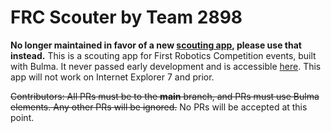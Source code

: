 # FRC Scouter by Team 2898
**No longer maintained in favor of a new [scouting app](https://github.com/Ant-Throw-Pology/2898-scouter), please use that instead.**
This is a scouting app for First Robotics Competition events, built with Bulma. It never passed early development and is accessible [here](https://droid-kk11.github.io/frc-scouter). This app will not work on Internet Explorer 7 and prior.

<s>Contributors: All PRs must be to the **main** branch, and PRs must use Bulma elements. Any other PRs will be ignored.</s> No PRs will be accepted at this point.
